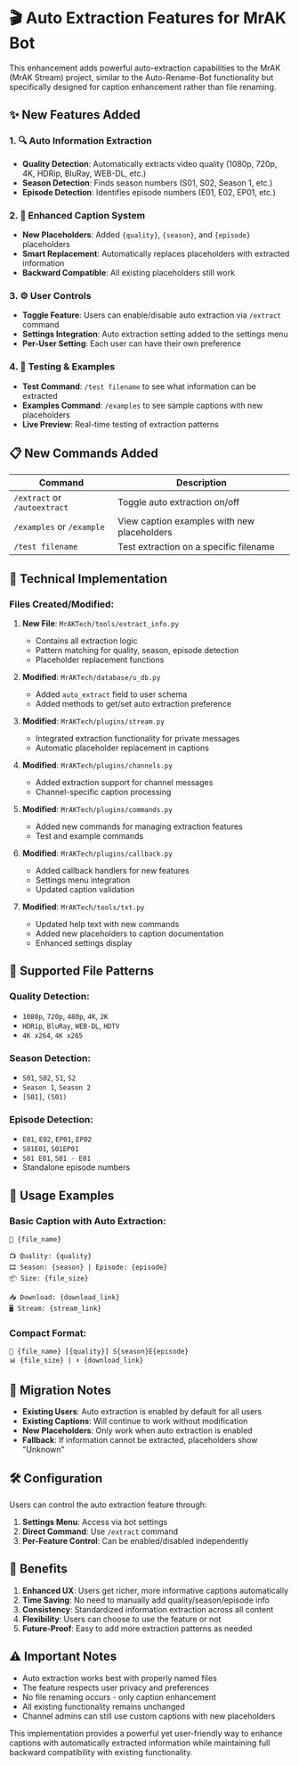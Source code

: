 # 🎬 Auto Extraction Features for MrAK Bot

This enhancement adds powerful auto-extraction capabilities to the MrAK (MrAK Stream) project, similar to the Auto-Rename-Bot functionality but specifically designed for caption enhancement rather than file renaming.

## ✨ New Features Added

### 1. 🔍 Auto Information Extraction
- **Quality Detection**: Automatically extracts video quality (1080p, 720p, 4K, HDRip, BluRay, WEB-DL, etc.)
- **Season Detection**: Finds season numbers (S01, S02, Season 1, etc.)
- **Episode Detection**: Identifies episode numbers (E01, E02, EP01, etc.)

### 2. 📝 Enhanced Caption System
- **New Placeholders**: Added `{quality}`, `{season}`, and `{episode}` placeholders
- **Smart Replacement**: Automatically replaces placeholders with extracted information
- **Backward Compatible**: All existing placeholders still work

### 3. ⚙️ User Controls
- **Toggle Feature**: Users can enable/disable auto extraction via `/extract` command
- **Settings Integration**: Auto extraction setting added to the settings menu
- **Per-User Setting**: Each user can have their own preference

### 4. 🎯 Testing & Examples
- **Test Command**: `/test filename` to see what information can be extracted
- **Examples Command**: `/examples` to see sample captions with new placeholders
- **Live Preview**: Real-time testing of extraction patterns

## 📋 New Commands Added

| Command | Description |
|---------|-------------|
| `/extract` or `/autoextract` | Toggle auto extraction on/off |
| `/examples` or `/example` | View caption examples with new placeholders |
| `/test filename` | Test extraction on a specific filename |

## 🔧 Technical Implementation

### Files Created/Modified:

1. **New File**: `MrAKTech/tools/extract_info.py`
   - Contains all extraction logic
   - Pattern matching for quality, season, episode detection
   - Placeholder replacement functions

2. **Modified**: `MrAKTech/database/u_db.py`
   - Added `auto_extract` field to user schema
   - Added methods to get/set auto extraction preference

3. **Modified**: `MrAKTech/plugins/stream.py`
   - Integrated extraction functionality for private messages
   - Automatic placeholder replacement in captions

4. **Modified**: `MrAKTech/plugins/channels.py`
   - Added extraction support for channel messages
   - Channel-specific caption processing

5. **Modified**: `MrAKTech/plugins/commands.py`
   - Added new commands for managing extraction features
   - Test and example commands

6. **Modified**: `MrAKTech/plugins/callback.py`
   - Added callback handlers for new features
   - Settings menu integration
   - Updated caption validation

7. **Modified**: `MrAKTech/tools/txt.py`
   - Updated help text with new commands
   - Added new placeholders to caption documentation
   - Enhanced settings display

## 🎯 Supported File Patterns

### Quality Detection:
- `1080p`, `720p`, `480p`, `4K`, `2K`
- `HDRip`, `BluRay`, `WEB-DL`, `HDTV`
- `4K x264`, `4K x265`

### Season Detection:
- `S01`, `S02`, `S1`, `S2`
- `Season 1`, `Season 2`
- `[S01]`, `(S01)`

### Episode Detection:
- `E01`, `E02`, `EP01`, `EP02`
- `S01E01`, `S01EP01`
- `S01 E01`, `S01 - E01`
- Standalone episode numbers

## 📝 Usage Examples

### Basic Caption with Auto Extraction:
```
🎥 {file_name}

📺 Quality: {quality}
🎞️ Season: {season} | Episode: {episode}
📦 Size: {file_size}

📥 Download: {download_link}
🖥️ Stream: {stream_link}
```

### Compact Format:
```
📁 {file_name} [{quality}] S{season}E{episode}
📊 {file_size} | ⬇️ {download_link}
```

## 🔄 Migration Notes

- **Existing Users**: Auto extraction is enabled by default for all users
- **Existing Captions**: Will continue to work without modification
- **New Placeholders**: Only work when auto extraction is enabled
- **Fallback**: If information cannot be extracted, placeholders show "Unknown"

## 🛠️ Configuration

Users can control the auto extraction feature through:

1. **Settings Menu**: Access via bot settings
2. **Direct Command**: Use `/extract` command
3. **Per-Feature Control**: Can be enabled/disabled independently

## 🚀 Benefits

1. **Enhanced UX**: Users get richer, more informative captions automatically
2. **Time Saving**: No need to manually add quality/season/episode info
3. **Consistency**: Standardized information extraction across all content
4. **Flexibility**: Users can choose to use the feature or not
5. **Future-Proof**: Easy to add more extraction patterns as needed

## ⚠️ Important Notes

- Auto extraction works best with properly named files
- The feature respects user privacy and preferences
- No file renaming occurs - only caption enhancement
- All existing functionality remains unchanged
- Channel admins can still use custom captions with new placeholders

This implementation provides a powerful yet user-friendly way to enhance captions with automatically extracted information while maintaining full backward compatibility with existing functionality.
